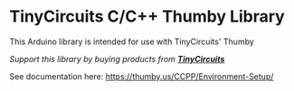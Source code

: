 # TinyCircuits C/C++ Thumby Library

This Arduino library is intended for use with TinyCircuits' Thumby

*Support this library by buying products from **[TinyCircuits](https://tinycircuits.com/)***

See documentation here: https://thumby.us/CCPP/Environment-Setup/